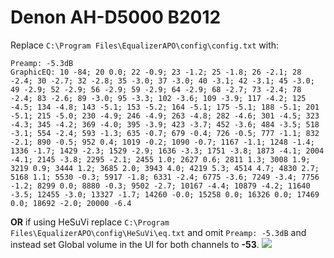 # Denon AH-D5000 B2012
Replace `C:\Program Files\EqualizerAPO\config\config.txt` with:
```
Preamp: -5.3dB
GraphicEQ: 10 -84; 20 0.0; 22 -0.9; 23 -1.2; 25 -1.8; 26 -2.1; 28 -2.4; 30 -2.7; 32 -2.8; 35 -3.0; 37 -3.0; 40 -3.1; 42 -3.1; 45 -3.0; 49 -2.9; 52 -2.9; 56 -2.9; 59 -2.9; 64 -2.9; 68 -2.7; 73 -2.4; 78 -2.4; 83 -2.6; 89 -3.0; 95 -3.3; 102 -3.6; 109 -3.9; 117 -4.2; 125 -4.5; 134 -4.8; 143 -5.1; 153 -5.2; 164 -5.1; 175 -5.1; 188 -5.1; 201 -5.1; 215 -5.0; 230 -4.9; 246 -4.9; 263 -4.8; 282 -4.6; 301 -4.5; 323 -4.3; 345 -4.2; 369 -4.0; 395 -3.9; 423 -3.7; 452 -3.6; 484 -3.5; 518 -3.1; 554 -2.4; 593 -1.3; 635 -0.7; 679 -0.4; 726 -0.5; 777 -1.1; 832 -2.1; 890 -0.5; 952 0.4; 1019 -0.2; 1090 -0.7; 1167 -1.1; 1248 -1.4; 1336 -1.7; 1429 -2.3; 1529 -2.9; 1636 -3.3; 1751 -3.8; 1873 -4.1; 2004 -4.1; 2145 -3.8; 2295 -2.1; 2455 1.0; 2627 0.6; 2811 1.3; 3008 1.9; 3219 0.9; 3444 1.2; 3685 2.0; 3943 4.0; 4219 5.3; 4514 4.7; 4830 2.7; 5168 1.1; 5530 -0.3; 5917 -1.8; 6331 -2.4; 6775 -3.6; 7249 -3.4; 7756 -1.2; 8299 0.0; 8880 -0.3; 9502 -2.7; 10167 -4.4; 10879 -4.2; 11640 -3.5; 12455 -3.0; 13327 -1.7; 14260 -0.0; 15258 0.0; 16326 0.0; 17469 0.0; 18692 -2.0; 20000 -6.4
```
**OR** if using HeSuVi replace `C:\Program Files\EqualizerAPO\config\HeSuVi\eq.txt` and omit `Preamp: -5.3dB` and instead set Global volume in the UI for both channels to **-53**.
![](https://raw.githubusercontent.com/jaakkopasanen/AutoEq/master/results/Innerfidelity%202017/innerfidelity/onear/Denon%20AH-D5000%20B2012/Denon%20AH-D5000%20B2012.png)